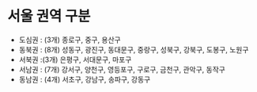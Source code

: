 # 서울 권역 구분


* 도심권 : (3개) 종로구, 중구, 용산구
* 동북권 : (8개) 성동구, 광진구, 동대문구, 중랑구, 성북구, 강북구, 도봉구, 노원구
* 서북권 :(3개) 은평구, 서대문구, 마포구
* 서남권 : (7개) 강서구, 양천구, 영등포구, 구로구, 금천구, 관악구, 동작구
* 동남권 : (4개) 서초구, 강남구, 송파구, 강동구
